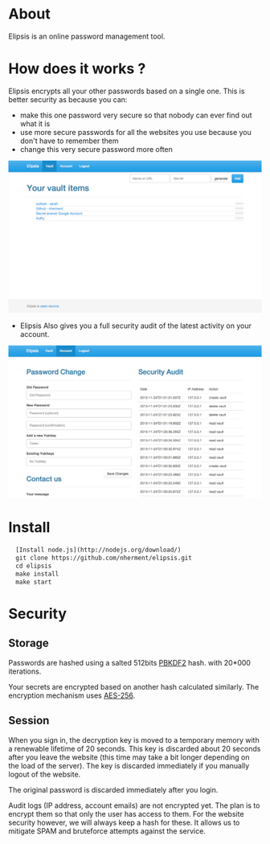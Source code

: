 About
=====

Elipsis is an online  password management tool.

How does it works ?
===================

Elipsis encrypts all your other passwords based on a single one. This is better security as because you can:

- make this one password very secure so that nobody can ever find out what it is
- use more secure passwords for all the websites you use because you don't have to remember them
- change this very secure password more often

![Vault screenshot](docs/screenshot_vault.png "The vault")

* Elipsis Also gives you a full security audit of the latest activity on your account.

![Settings screenshot](docs/screenshot_settings.png "The settings")


Install
=======

```
  [Install node.js](http://nodejs.org/download/)
  git clone https://github.com/nherment/elipsis.git
  cd elipsis
  make install
  make start
```

Security
========

Storage
-------

Passwords are hashed using a salted 512bits [PBKDF2](http://en.wikipedia.org/wiki/PBKDF2) hash. with 20*000 iterations.

Your secrets are encrypted based on another hash calculated similarly. The encryption mechanism uses
[AES-256](http://crypto.stackexchange.com/questions/2251/how-secure-is-aes-256).

Session
-------

When you sign in, the decryption key is moved to a temporary memory with a renewable lifetime of 20 seconds. This key is
discarded about 20 seconds after you leave the website (this time may take a bit longer depending on the load of the
server). The key is discarded immediately if you manually logout of the website.

The original password is discarded immediately after you login.

Audit logs (IP address, account emails) are not encrypted yet. The plan is to encrypt them so that only the user has
access to them. For the website security however, we will always keep a hash for these. It allows us to mitigate SPAM
and bruteforce attempts against the service.